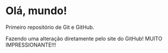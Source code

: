 # Olá, mundo!
 Primeiro repositório de Git e GitHub.  

Fazendo uma alteração diretamente pelo site do GitHub! MUITO IMPRESSIONANTE!!!
